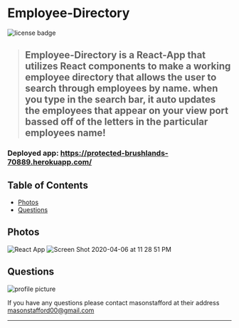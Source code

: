 # Employee-Directory

![license badge](https://img.shields.io/badge/license-Cool-blueviolet?style=flat-square&logo=appveyor)
  
 > ## Employee-Directory is a React-App that utilizes React components to make a working employee directory that allows the user to search through employees by name. when you type in the search bar, it auto updates the employees that appear on your view port bassed off of the letters in the particular employees name! 

  ### Deployed app: https://protected-brushlands-70889.herokuapp.com/
  
  ## Table of Contents
  
* [Photos](#Photos)
* [Questions](#Questions)

## Photos

![React App](https://user-images.githubusercontent.com/46834613/78627563-c5900e00-785f-11ea-9153-f03c01b9e819.gif)
![Screen Shot 2020-04-06 at 11 28 51 PM](https://user-images.githubusercontent.com/46834613/78627553-bf9a2d00-785f-11ea-98bf-1d1f4b5d5439.png)

## Questions


![profile picture](https://avatars0.githubusercontent.com/u/46834613?v=4)

If you have any questions please contact masonstafford at their address masonstafford00@gmail.com

---
